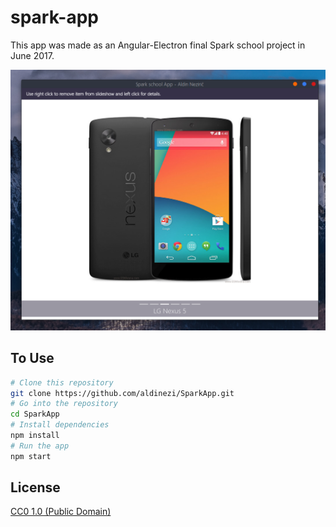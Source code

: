 # spark-app

This app was made as an Angular-Electron final Spark school project in June 2017.

![alt text](https://raw.githubusercontent.com/aldinezi/SparkApp/master/screenshot.png)

## To Use

```bash
# Clone this repository
git clone https://github.com/aldinezi/SparkApp.git
# Go into the repository
cd SparkApp
# Install dependencies
npm install
# Run the app
npm start
```


## License

[CC0 1.0 (Public Domain)](LICENSE.md)
